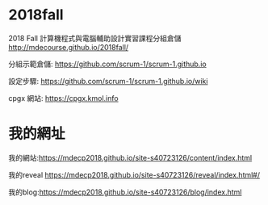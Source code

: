 # 2018fall
2018 Fall 計算機程式與電腦輔助設計實習課程分組倉儲
http://mdecourse.github.io/2018fall/

分組示範倉儲: https://github.com/scrum-1/scrum-1.github.io

設定步驟: https://github.com/scrum-1/scrum-1.github.io/wiki

cpgx 網站: https://cpgx.kmol.info
# 我的網址
我的網站:https://mdecp2018.github.io/site-s40723126/content/index.html

我的reveal https://mdecp2018.github.io/site-s40723126/reveal/index.html#/

我的blog:https://mdecp2018.github.io/site-s40723126/blog/index.html
